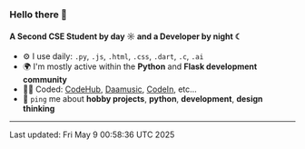 ### Hello there 👋

#### A Second CSE Student by day ☼ and a Developer by night ☾


- ⚙️ I use daily: `.py`, `.js`, `.html`, `.css`, `.dart`, `.c`, `.ai`
- 🌍 I'm mostly active within the **Python** and **Flask development community**
- 🧑‍💻 Coded: [CodeHub](https://github.com/kamalkoranga/codehub), [Daamusic](https://github.com/kamalkoranga/daamusic), [CodeIn](https://github.com/kamalkoranga/codein), etc…
- 💬 `ping` me about **hobby projects**, **python**, **development**, **design thinking**

---
Last updated: Fri May  9 00:58:36 UTC 2025
